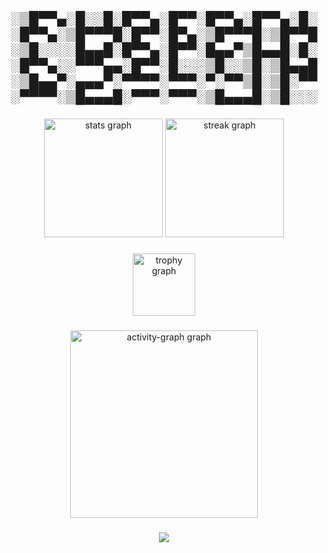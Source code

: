 ###

<h2 align="center">░▒█▀▀▄░█░░█░█▀▀▄░█▀▀░█▀▀▄░█▀▀▄░█░░█▀▀▄░▒█▀▀▀█░█▀▀░█▀▄░▒█▀▀▀█░▒█▀▀█<br>░▒█░░░░█▄▄█░█▀▀▄░█▀▀░█▄▄▀▒█▄▄█░█░░█▀▀▄░░▀▀▀▄▄░█▀▀░█░░░▒█░░▒█░▒█▄▄█<br>░▒█▄▄▀░▄▄▄▀░▀▀▀▀░▀▀▀░▀░▀▀▒█░▒█░▀▀░▀▀▀▀░▒█▄▄▄█░▀▀▀░▀▀▀░▒█▄▄▄█░▒█░░░</h2>

###

<div align="center">
  <img src="https://github-readme-stats.vercel.app/api?username=CyberAlbSecOP&hide_title=false&hide_rank=true&show_icons=true&include_all_commits=true&count_private=true&disable_animations=false&theme=monokai&locale=en&hide_border=false&order=1" height="190" alt="stats graph"  />
  <img src="https://streak-stats.demolab.com?user=CyberAlbSecOP&locale=en&mode=daily&theme=monokai&hide_border=false&border_radius=5&order=3" height="190" alt="streak graph"  />
</div>

###

<div align="center">
  <img src="https://github-profile-trophy.vercel.app?username=CyberAlbSecOP&theme=monokai&column=-1&row=1&margin-w=8&margin-h=8&no-bg=false&no-frame=false&order=4" height="100" alt="trophy graph"  />
</div>

###

<div align="center">
  <img src="https://github-readme-activity-graph.vercel.app/graph?username=CyberAlbSecOP&radius=16&theme=monokai&area=true&order=5" height="300" alt="activity-graph graph"  />
</div>

###

<div align="center">
  <img src="https://profile-counter.glitch.me/CyberAlbSecOP/count.svg?"  />
</div>

###
